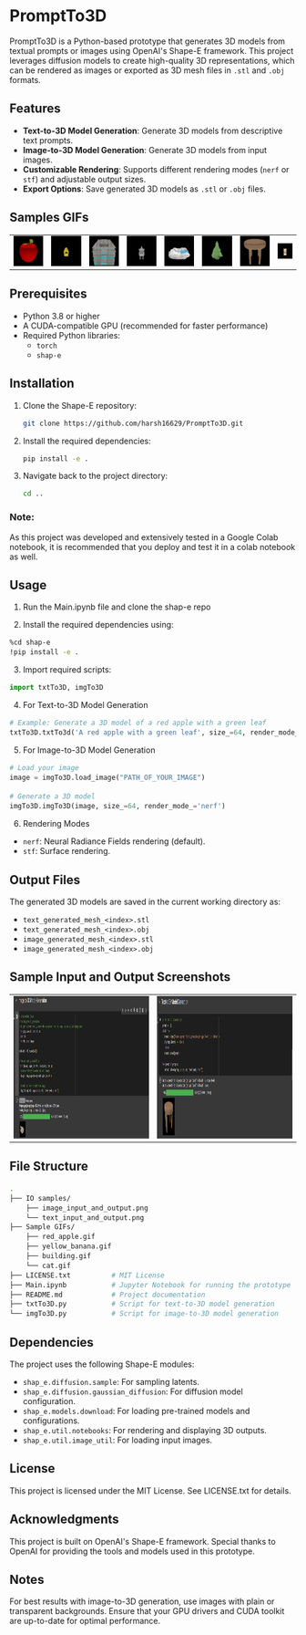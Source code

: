 # PromptTo3D

PromptTo3D is a Python-based prototype that generates 3D models from textual prompts or images using OpenAI's Shape-E framework. This project leverages diffusion models to create high-quality 3D representations, which can be rendered as images or exported as 3D mesh files in `.stl` and `.obj` formats.

## Features

- **Text-to-3D Model Generation**: Generate 3D models from descriptive text prompts.
- **Image-to-3D Model Generation**: Generate 3D models from input images.
- **Customizable Rendering**: Supports different rendering modes (`nerf` or `stf`) and adjustable output sizes.
- **Export Options**: Save generated 3D models as `.stl` or `.obj` files.

## Samples GIFs

<table>
    <body>
        <tr>
            <td align="center">
                <img src="Sample GIFs/red_apple.gif" alt="A red apple">
            </td>
            <td align="center">
                <img src="Sample GIFs/yellow_banana.gif" alt="A yellow banana">
            </td align="center">
            <td align="center">
                <img src="Sample GIFs/building.gif" alt="A building">
            </td>
            <td align="center">
                <img src="Sample GIFs/cat.gif" alt="A cat">
            </td>
            <td align="center">
                <img src="Sample GIFs/mountain.gif" alt="A mountain">
            </td>
            <td align="center">
                <img src="Sample GIFs/tree.gif" alt="A tree">
            </td>
            <td align="center">
                <img src="Sample GIFs/chair.gif" alt="A chair">
            </td>
            <td align="center">
                <img src="Sample GIFs/cow.gif" alt="A cow">
            </td>
        </tr>
    </body>
</table>

## Prerequisites

- Python 3.8 or higher
- A CUDA-compatible GPU (recommended for faster performance)
- Required Python libraries:
  - `torch`
  - `shap-e`

## Installation

1. Clone the Shape-E repository:
   ```bash
   git clone https://github.com/harsh16629/PromptTo3D.git
   ```
2. Install the required dependencies:
   ```bash
   pip install -e .
   ```
3. Navigate back to the project directory:
   ```bash
   cd ..
   ```
### Note: 
As this project was developed and extensively tested in a Google Colab notebook, it is recommended that you deploy and test it in a colab notebook as well.

## Usage

1. Run the Main.ipynb file and clone the shap-e repo 

2. Install the required dependencies using:
```bash
%cd shap-e             
!pip install -e .
```

3. Import required scripts:
```python
import txtTo3D, imgTo3D
```
4. For Text-to-3D Model Generation
```python
# Example: Generate a 3D model of a red apple with a green leaf
txtTo3D.txtTo3d('A red apple with a green leaf', size_=64, render_mode_ ='nerf')
```
5.  For Image-to-3D Model Generation
```python
# Load your image
image = imgTo3D.load_image("PATH_OF_YOUR_IMAGE")

# Generate a 3D model
imgTo3D.imgTo3D(image, size_=64, render_mode_='nerf')
```
6. Rendering Modes
- `nerf`: Neural Radiance Fields rendering (default).
- `stf`: Surface rendering.

## Output Files
The generated 3D models are saved in the current working directory as:

- `text_generated_mesh_<index>.stl`
- `text_generated_mesh_<index>.obj`
- `image_generated_mesh_<index>.stl`
- `image_generated_mesh_<index>.obj`

## Sample Input and Output Screenshots

<table>
  <tr>
    <td><img src="IO samples\image_input_and_output.png" width="700" height="250"></td>
    <td><img src="IO samples\text_input_and_output.png" width="700" height="250"></td>
  </tr>
</table>

## File Structure
```bash
.
├── IO samples/
    ├── image_input_and_output.png
    └── text_input_and_output.png
├── Sample GIFs/
    ├── red_apple.gif
    ├── yellow_banana.gif
    ├── building.gif
    └── cat.gif
├── LICENSE.txt          # MIT License
├── Main.ipynb           # Jupyter Notebook for running the prototype
├── README.md            # Project documentation
├── txtTo3D.py           # Script for text-to-3D model generation
└── imgTo3D.py           # Script for image-to-3D model generation
```
## Dependencies
The project uses the following Shape-E modules:

- `shap_e.diffusion.sample`: For sampling latents.
- `shap_e.diffusion.gaussian_diffusion`: For diffusion model configuration.
- `shap_e.models.download`: For loading pre-trained models and configurations.
- `shap_e.util.notebooks`: For rendering and displaying 3D outputs.
- `shap_e.util.image_util`: For loading input images.

## License
This project is licensed under the MIT License. See LICENSE.txt for details.

## Acknowledgments
This project is built on OpenAI's Shape-E framework. Special thanks to OpenAI for providing the tools and models used in this prototype.

## Notes
For best results with image-to-3D generation, use images with plain or transparent backgrounds.
Ensure that your GPU drivers and CUDA toolkit are up-to-date for optimal performance.
